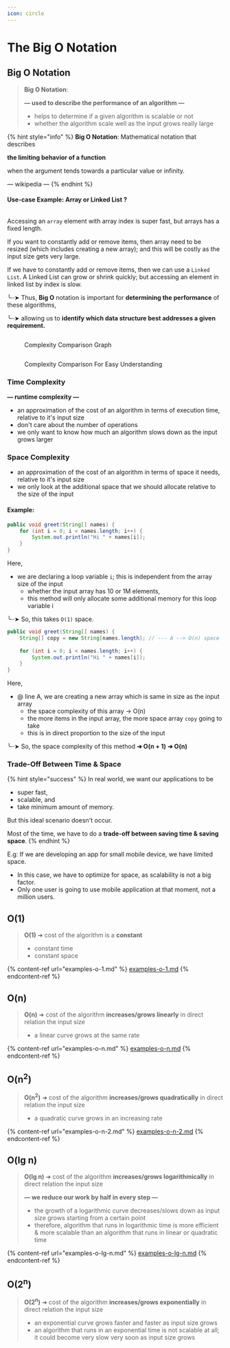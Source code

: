 ```yaml
---
icon: circle
---
```


# The Big O Notation

## Big O Notation

> **Big O Notation**:
>
> **— used to describe the performance of an algorithm —**&#x20;
>
> * helps to determine if a given algorithm is scalable or not&#x20;
> * whether the algorithm scale well as the input grows really large

{% hint style="info" %}
**Big O Notation**: Mathematical notation that describes&#x20;

&#x20;        **the limiting behavior of a function**&#x20;

&#x20;        when the argument tends towards a particular value or infinity.

— wikipedia —&#x20;
{% endhint %}

#### Use-case Example: Array or Linked List ?

<figure><img src="../.gitbook/assets/array-vs-linked-list.svg" alt=""><figcaption></figcaption></figure>

Accessing an `array` element with array index is super fast, but arrays has a fixed length.

If you want to constantly add or remove items, then array need to be resized (which includes creating a new array); and this will be costly as the input size gets very large.

If we have to constantly add or remove items, then we can use a `Linked List`. A Linked List can grow or shrink quickly; but accessing an element in linked list by index is slow.

╰┈➤ Thus, **Big O** notation is important for **determining the performance** of these algorithms,&#x20;

╰┈➤ allowing us to **identify which data structure best addresses a given requirement.**



<figure><img src="../.gitbook/assets/complexity-graph.png" alt=""><figcaption><p>Complexity Comparison Graph</p></figcaption></figure>



<figure><img src="../.gitbook/assets/complexity-comparison.png" alt=""><figcaption><p>Complexity Comparison For Easy Understanding</p></figcaption></figure>

### **Time Complexity**

**— runtime complexity —**&#x20;

* an approximation of the cost of an algorithm in terms of execution time, relative to it's input size
* don't care about the number of operations
* we only want to know how much an algorithm slows down as the input grows larger&#x20;



### Space Complexity

* an approximation of the cost of an algorithm in terms of space it needs, relative to it's input size
* we only look at the additional space that we should allocate relative to the size of the input

#### Example:

```java
public void greet(String[] names) {
    for (int i = 0; i < names.length; i++) {
        System.out.println("Hi " + names[i]);
    }
}
```

Here,

* we are declaring a loop variable `i`; this is independent from the array size of the input
  * whether the input array has 10 or 1M elements,&#x20;
  * this method will only allocate some additional memory for this loop variable i &#x20;

╰┈➤ So, this takes `O(1)` space.

```java
public void greet(String[] names) {
    String[] copy = new String[names.length]; // --- A --> O(n) space
    
    for (int i = 0; i < names.length; i++) {
        System.out.println("Hi " + names[i]);
    }
}
```

Here,&#x20;

* @ line A, we are creating a new array which is same in size as the input array&#x20;
  * the space complexity of this array -> O(n)
  * the more items in the input array, the more space array `copy` going to take
  * this is in direct proportion to the size of the input

╰┈➤ So, the space complexity of this method **➜ O(n + 1)** **➜ O(n)**



### Trade-Off Between Time & Space

{% hint style="success" %}
In real world, we want our applications to be

* super fast,
* scalable, and
* take minimum amount of memory.

But this ideal scenario doesn't occur.

Most of the time, we have to do a **trade-off between saving time & saving space**.
{% endhint %}

E.g: If we are developing an app for small mobile device, we have limited space.&#x20;

* In this case, we have to optimize for space, as scalability is not a big factor.
* Only one user is going to use mobile application at that moment, not a million users.



## O(1)

> **O(1)** ➜ cost of the algorithm is a **constant**&#x20;
>
> * constant time
> * constant space

{% content-ref url="examples-o-1.md" %}
[examples-o-1.md](examples-o-1.md)
{% endcontent-ref %}



## O(n)

> **O(n)** ➜ cost of the algorithm **increases/grows linearly** in direct relation the input size
>
> * a linear curve grows at the same rate

{% content-ref url="examples-o-n.md" %}
[examples-o-n.md](examples-o-n.md)
{% endcontent-ref %}



## O(n<sup>2</sup>)

> **O(n**<sup>**2**</sup>**)** ➜ cost of the algorithm **increases/grows quadratically** in direct relation the input size
>
> * a quadratic curve grows in an increasing rate

{% content-ref url="examples-o-n-2.md" %}
[examples-o-n-2.md](examples-o-n-2.md)
{% endcontent-ref %}



## O(lg n)

> **O(lg n)** ➜ cost of the algorithm **increases/grows logarithmically** in direct relation the input size
>
> **— we reduce our work by half in every step —**&#x20;
>
> * the growth of a logarithmic curve decreases/slows down as input size grows starting from a certain point
> * therefore, algorithm that runs in logarithmic time is more efficient & more scalable than an algorithm that runs in linear or quadratic time

{% content-ref url="examples-o-lg-n.md" %}
[examples-o-lg-n.md](examples-o-lg-n.md)
{% endcontent-ref %}



## O(2<sup>n</sup>)

> **O(2**<sup>**n**</sup>**)** ➜ cost of the algorithm **increases/grows exponentially** in direct relation the input size
>
> * an exponential curve grows faster and faster as input size grows
> * an algorithm that runs in an exponential time is not scalable at all; it could become very slow very soon as input size grows



